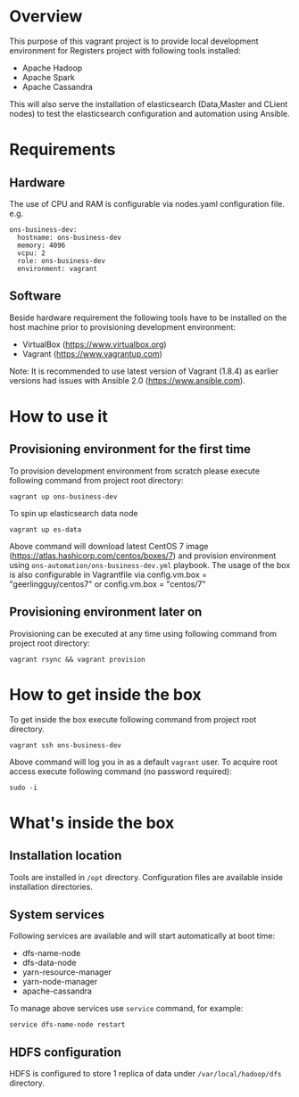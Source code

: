# Overview

This purpose of this vagrant project is to provide local development environment for Registers project with following tools installed:

- Apache Hadoop
- Apache Spark
- Apache Cassandra

This will also serve the installation of elasticsearch (Data,Master and CLient nodes) to test the elasticsearch configuration and automation using Ansible.

# Requirements

## Hardware

The use of CPU and RAM is configurable via nodes.yaml configuration file. e.g.

```
ons-business-dev:
  hostname: ons-business-dev
  memory: 4096
  vcpu: 2
  role: ons-business-dev
  environment: vagrant
```

## Software

Beside hardware requirement the following tools have to be installed on the host machine prior to provisioning development environment:

- VirtualBox (https://www.virtualbox.org)
- Vagrant (https://www.vagrantup.com)

Note: It is recommended to use latest version of Vagrant (1.8.4) as earlier versions had issues with Ansible 2.0 (https://www.ansible.com).

# How to use it

## Provisioning environment for the first time

To provision development environment from scratch please execute following command from project root directory:

```
vagrant up ons-business-dev
```
To spin up elasticsearch data node

```
vagrant up es-data
```

Above command will download latest CentOS 7 image (https://atlas.hashicorp.com/centos/boxes/7) and provision environment using `ons-automation/ons-business-dev.yml` playbook.
The usage of the box is also configurable in Vagrantfile via 
config.vm.box = "geerlingguy/centos7" or config.vm.box = "centos/7"

## Provisioning environment later on

Provisioning can be executed at any time using following command from project root directory:

```
vagrant rsync && vagrant provision
```

# How to get inside the box

To get inside the box execute following command from project root directory.

```
vagrant ssh ons-business-dev
```

Above command will log you in as a default `vagrant` user. To acquire root access execute following command (no password required):

```
sudo -i
```

# What's inside the box

## Installation location

Tools are installed in `/opt` directory. Configuration files are available inside installation directories.

## System services

Following services are available and will start automatically at boot time:

- dfs-name-node
- dfs-data-node
- yarn-resource-manager
- yarn-node-manager
- apache-cassandra

To manage above services use `service` command, for example:

```
service dfs-name-node restart
```

## HDFS configuration

HDFS is configured to store 1 replica of data under `/var/local/hadoop/dfs` directory.
